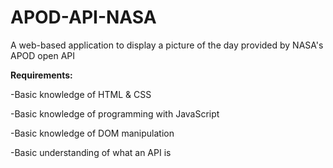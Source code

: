 # APOD-API-NASA
A web-based application to display a picture of the day provided by NASA's APOD open API 

**Requirements:** 

-Basic knowledge of HTML & CSS

-Basic knowledge of programming with JavaScript

-Basic knowledge of DOM manipulation

-Basic understanding of what an API is

